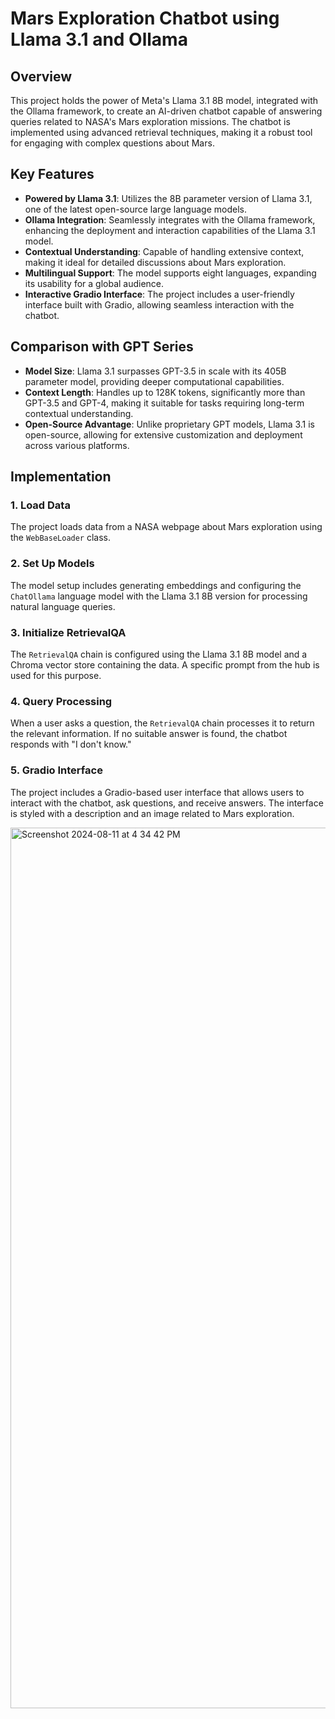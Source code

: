 # Mars Exploration Chatbot using Llama 3.1 and Ollama

## Overview

This project holds the power of Meta's Llama 3.1 8B model, integrated with the Ollama framework, to create an AI-driven chatbot capable of answering queries related to NASA's Mars exploration missions. 
The chatbot is implemented using advanced retrieval techniques, making it a robust tool for engaging with complex questions about Mars.

## Key Features

- **Powered by Llama 3.1**: Utilizes the 8B parameter version of Llama 3.1, one of the latest open-source large language models.
- **Ollama Integration**: Seamlessly integrates with the Ollama framework, enhancing the deployment and interaction capabilities of the Llama 3.1 model.
- **Contextual Understanding**: Capable of handling extensive context, making it ideal for detailed discussions about Mars exploration.
- **Multilingual Support**: The model supports eight languages, expanding its usability for a global audience.
- **Interactive Gradio Interface**: The project includes a user-friendly interface built with Gradio, allowing seamless interaction with the chatbot.

## Comparison with GPT Series

- **Model Size**: Llama 3.1 surpasses GPT-3.5 in scale with its 405B parameter model, providing deeper computational capabilities.
- **Context Length**: Handles up to 128K tokens, significantly more than GPT-3.5 and GPT-4, making it suitable for tasks requiring long-term contextual understanding.
- **Open-Source Advantage**: Unlike proprietary GPT models, Llama 3.1 is open-source, allowing for extensive customization and deployment across various platforms.



## Implementation


### 1. Load Data
The project loads data from a NASA webpage about Mars exploration using the `WebBaseLoader` class.

### 2. Set Up Models
The model setup includes generating embeddings and configuring the `ChatOllama` language model with the Llama 3.1 8B version for processing natural language queries.

### 3. Initialize RetrievalQA
The `RetrievalQA` chain is configured using the Llama 3.1 8B model and a Chroma vector store containing the data. A specific prompt from the hub is used for this purpose.

### 4. Query Processing
When a user asks a question, the `RetrievalQA` chain processes it to return the relevant information. If no suitable answer is found, the chatbot responds with "I don't know."

### 5. Gradio Interface
The project includes a Gradio-based user interface that allows users to interact with the chatbot, ask questions, and receive answers. The interface is styled with a description and an image related to Mars exploration.

<img width="1409" alt="Screenshot 2024-08-11 at 4 34 42 PM" src="https://github.com/user-attachments/assets/a4b356d1-506f-43a1-b315-2d1101ef99a3">


